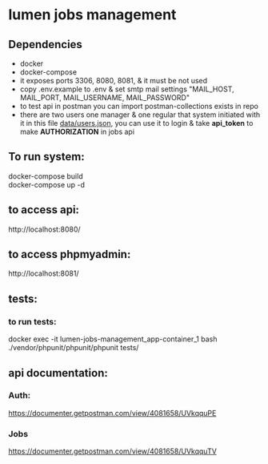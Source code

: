 # lumen jobs management
## Dependencies
- docker
- docker-compose
- it exposes ports 3306, 8080, 8081, & it must be not used
- copy .env.example to .env & set smtp mail settings "MAIL_HOST, MAIL_PORT, MAIL_USERNAME, MAIL_PASSWORD"
- to test api in postman you can import postman-collections exists in repo 
- there are two users one manager & one regular that system initiated with it in this file [data/users.json](data/users.json), you can use it to login & take **api_token** to make **AUTHORIZATION** in jobs api
## To run system:
docker-compose build  <br />
docker-compose up -d
## to access api:
http://localhost:8080/
## to access phpmyadmin:
http://localhost:8081/

## tests:
### to run tests:
docker exec -it lumen-jobs-management_app-container_1 bash
./vendor/phpunit/phpunit/phpunit tests/
## api documentation:
### Auth:
https://documenter.getpostman.com/view/4081658/UVkqquPE

### Jobs
https://documenter.getpostman.com/view/4081658/UVkqquTV